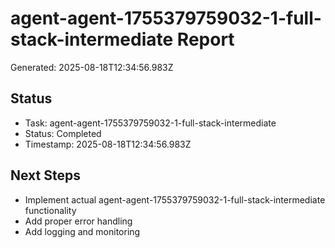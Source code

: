 # agent-agent-1755379759032-1-full-stack-intermediate Report

Generated: 2025-08-18T12:34:56.983Z

## Status
- Task: agent-agent-1755379759032-1-full-stack-intermediate
- Status: Completed
- Timestamp: 2025-08-18T12:34:56.983Z

## Next Steps
- Implement actual agent-agent-1755379759032-1-full-stack-intermediate functionality
- Add proper error handling
- Add logging and monitoring
